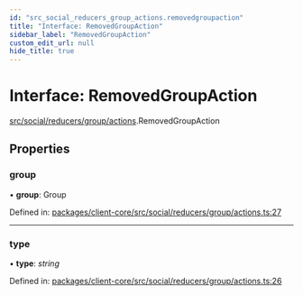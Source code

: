 ```yaml
---
id: "src_social_reducers_group_actions.removedgroupaction"
title: "Interface: RemovedGroupAction"
sidebar_label: "RemovedGroupAction"
custom_edit_url: null
hide_title: true
---
```


# Interface: RemovedGroupAction

[src/social/reducers/group/actions](../modules/src_social_reducers_group_actions.md).RemovedGroupAction

## Properties

### group

• **group**: Group

Defined in: [packages/client-core/src/social/reducers/group/actions.ts:27](https://github.com/xr3ngine/xr3ngine/blob/2d83606b6/packages/client-core/src/social/reducers/group/actions.ts#L27)

___

### type

• **type**: *string*

Defined in: [packages/client-core/src/social/reducers/group/actions.ts:26](https://github.com/xr3ngine/xr3ngine/blob/2d83606b6/packages/client-core/src/social/reducers/group/actions.ts#L26)

